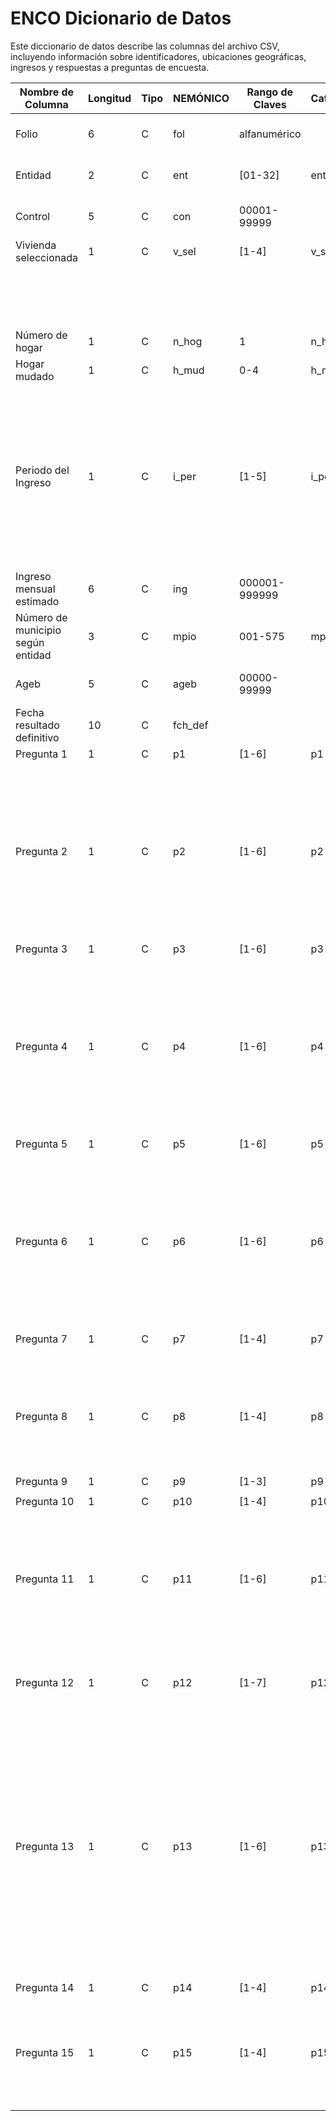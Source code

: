# ENCO Dicionario de Datos

Este diccionario de datos describe las columnas del archivo CSV, incluyendo información sobre identificadores, ubicaciones geográficas, ingresos y respuestas a preguntas de encuesta.

| **Nombre de Columna**      | **Longitud** | **Tipo** | **NEMÓNICO** | **Rango de Claves**    | **Catálogo** | **Clave** | **Descripción**                     |
|----------------------------|--------------|----------|--------------|------------------------|--------------|-----------|-------------------------------------|
| Folio                      | 6            | C        | fol          | alfanumérico            |              |           | Identificador único de la vivienda. |
| Entidad                    | 2            | C        | ent          | [01-32]                 | ent          |           | Código de la entidad federativa.    |
| Control                    | 5            | C        | con          | 00001-99999             |              |           | Código de control de la vivienda.   |
| Vivienda seleccionada       | 1            | C        | v_sel        | [1-4]                   | v_sel        | 1         | Vivienda uno.                       |
|                            |              |          |              |                        |              | 2         | Vivienda dos.                       |
|                            |              |          |              |                        |              | 3         | Vivienda tres.                      |
|                            |              |          |              |                        |              | 4         | Vivienda cuatro.                    |
| Número de hogar             | 1            | C        | n_hog        | 1                      | n_hog        | 1         | Hogar principal.                    |
| Hogar mudado                | 1            | C        | h_mud        | 0-4                    | h_mud        | 0         | Hogar sin cambio.                   |
|                            |              |          |              |                        |              | 1         | Primer cambio.                      |
|                            |              |          |              |                        |              | 2         | Segundo cambio.                     |
|                            |              |          |              |                        |              | 3         | Tercer cambio.                      |
|                            |              |          |              |                        |              | 4         | Cuarto cambio.                      |
| Periodo del Ingreso         | 1            | C        | i_per        | [1-5]                  | i_per        | 1         | Cada semana.                        |
|                            |              |          |              |                        |              | 2         | Cada 15 días.                       |
|                            |              |          |              |                        |              | 3         | Cada mes.                           |
|                            |              |          |              |                        |              | 4         | Cada año.                           |
|                            |              |          |              |                        |              | 5         | No recibe ingreso.                  |
| Ingreso mensual estimado    | 6            | C        | ing          | 000001-999999           |              |           |                                     |
| Número de municipio según entidad | 3       | C        | mpio         | 001-575                | mpio         |           | Código del municipio según la entidad.|
| Ageb                       | 5            | C        | ageb         | 00000-99999             |              |           | Área geoestadística básica (AGEB).  |
| Fecha resultado definitivo  | 10           | C        | fch_def      |                        |              |           | Fecha del resultado definitivo.     |
| Pregunta 1                 | 1            | C        | p1           | [1-6]                  | p1           | 1         | Mucho mejor.                        |
|                            |              |          |              |                        |              | 2         | Mejor.                              |
|                            |              |          |              |                        |              | 3         | Igual.                              |
|                            |              |          |              |                        |              | 4         | Peor.                               |
|                            |              |          |              |                        |              | 5         | Mucho peor.                         |
|                            |              |          |              |                        |              | 6         | No sabe.                            |
| Pregunta 2                 | 1            | C        | p2           | [1-6]                  | p2           | 1         | Mucho mejor.                        |
|                            |              |          |              |                        |              | 2         | Mejor.                              |
|                            |              |          |              |                        |              | 3         | Igual.                              |
|                            |              |          |              |                        |              | 4         | Peor.                               |
|                            |              |          |              |                        |              | 5         | Mucho peor.                         |
|                            |              |          |              |                        |              | 6         | No sabe.                            |
| Pregunta 3                 | 1            | C        | p3           | [1-6]                  | p3           | 1         | Mucho mejor.                        |
|                            |              |          |              |                        |              | 2         | Mejor.                              |
|                            |              |          |              |                        |              | 3         | Igual.                              |
|                            |              |          |              |                        |              | 4         | Peor.                               |
|                            |              |          |              |                        |              | 5         | Mucho peor.                         |
|                            |              |          |              |                        |              | 6         | No sabe.                            |
| Pregunta 4                 | 1            | C        | p4           | [1-6]                  | p4           | 1         | Mucho mejor.                        |
|                            |              |          |              |                        |              | 2         | Mejor.                              |
|                            |              |          |              |                        |              | 3         | Igual.                              |
|                            |              |          |              |                        |              | 4         | Peor.                               |
|                            |              |          |              |                        |              | 5         | Mucho peor.                         |
|                            |              |          |              |                        |              | 6         | No sabe.                            |
| Pregunta 5                 | 1            | C        | p5           | [1-6]                  | p5           | 1         | Mucho mejor.                        |
|                            |              |          |              |                        |              | 2         | Mejor.                              |
|                            |              |          |              |                        |              | 3         | Igual.                              |
|                            |              |          |              |                        |              | 4         | Peor.                               |
|                            |              |          |              |                        |              | 5         | Mucho peor.                         |
|                            |              |          |              |                        |              | 6         | No sabe.                            |
| Pregunta 6                 | 1            | C        | p6           | [1-6]                  | p6           | 1         | Mucho mejor.                        |
|                            |              |          |              |                        |              | 2         | Mejor.                              |
|                            |              |          |              |                        |              | 3         | Igual.                              |
|                            |              |          |              |                        |              | 4         | Peor.                               |
|                            |              |          |              |                        |              | 5         | Mucho peor.                         |
|                            |              |          |              |                        |              | 6         | No sabe.                            |
| Pregunta 7                 | 1            | C        | p7           | [1-4]                  | p7           | 1         | Sí.                                 |
|                            |              |          |              |                        |              | 2         | Igual posibilidades.                |
|                            |              |          |              |                        |              | 3         | No.                                 |
|                            |              |          |              |                        |              | 4         | No sabe.                            |
| Pregunta 8                 | 1            | C        | p8           | [1-4]                  | p8           | 1         | Mayores.                            |
|                            |              |          |              |                        |              | 2         | Iguales.                            |
|                            |              |          |              |                        |              | 3         | Menores.                            |
|                            |              |          |              |                        |              | 4         | No sabe.                            |
| Pregunta 9                 | 1            | C        | p9           | [1-3]                  | p9           | 1         | Sí.                                 |
|                            |             
| Pregunta 10                | 1            | C        | p10          | [1-4]                  | p10          | 1         | Sí.                                 |
|                            |              |          |              |                        |              | 2         | No.                                 |
|                            |              |          |              |                        |              | 3         | No sabe.                            |
|                            |              |          |              |                        |              | 4         | No tiene ingresos.                  |
| Pregunta 11                | 1            | C        | p11          | [1-6]                  | p11          | 1         | Muy buenas.                         |
|                            |              |          |              |                        |              | 2         | Buenas.                             |
|                            |              |          |              |                        |              | 3         | Iguales.                            |
|                            |              |          |              |                        |              | 4         | Malas.                              |
|                            |              |          |              |                        |              | 5         | Muy malas.                          |
|                            |              |          |              |                        |              | 6         | No sabe.                            |
| Pregunta 12                | 1            | C        | p12          | [1-7]                  | p12          | 1         | Disminuir mucho.                    |
|                            |              |          |              |                        |              | 2         | Disminuir poco.                     |
|                            |              |          |              |                        |              | 3         | Permanecer igual.                   |
|                            |              |          |              |                        |              | 4         | Aumentar poco.                      |
|                            |              |          |              |                        |              | 5         | Aumentar igual.                     |
|                            |              |          |              |                        |              | 6         | Aumentar mucho.                     |
|                            |              |          |              |                        |              | 7         | No sabe.                            |
| Pregunta 13                | 1            | C        | p13          | [1-6]                  | p13          | 1         | Aumentar mucho.                     |
|                            |              |          |              |                        |              | 2         | Aumentar poco.                      |
|                            |              |          |              |                        |              | 3         | Permanecer igual.                   |
|                            |              |          |              |                        |              | 4         | Disminuir poco.                     |
|                            |              |          |              |                        |              | 5         | Disminuir mucho.                    |
|                            |              |          |              |                        |              | 6         | No sabe.                            |
| Pregunta 14                | 1            | C        | p14          | [1-4]                  | p14          | 1         | Sí.                                 |
|                            |              |          |              |                        |              | 2         | Probablemente.                      |
|                            |              |          |              |                        |              | 3         | No.                                 |
|                            |              |          |              |                        |              | 4         | No sabe.                            |
| Pregunta 15                | 1            | C        | p15          | [1-4]                  | p15          | 1         | Sí.                                 |
|                            |              |          |              |                        |              | 2         | Probablemente.                      |
|                            |              |          |              |                        |              | 3         | No.                                 |
|                            |              |          |              |                        |              | 4         | No sabe.                            |

